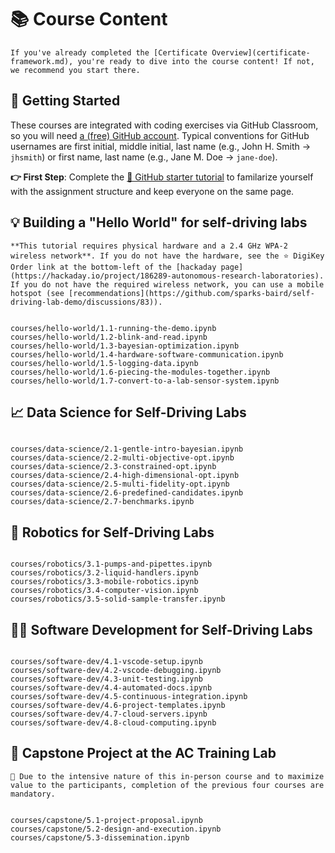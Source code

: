 # 📚 Course Content

<!-- All modules, all on one page via nbgallery? -->

```{note}
If you've already completed the [Certificate Overview](certificate-framework.md), you're ready to dive into the course content! If not, we recommend you start there.
```

## 🚀 Getting Started

<!-- As [mentioned in the overview](/courses/hello-world/overview.md), each course is comprised of modules, where each module typically has three components:


|  | Component | Points |
|---|-------------------|--------|
| 1. | 🧭 Guided tutorial | 0 |
| 2. | 📓 Notebook assignment | 5 |
| 3. | 🛠️ Mini project | 10 | -->

These courses are integrated with coding exercises via GitHub Classroom, so you will need [a (free) GitHub account](https://github.com/join). Typical conventions for GitHub usernames are first initial, middle initial, last name (e.g., John H. Smith → `jhsmith`) or first name, last name (e.g., Jane M. Doe → `jane-doe`).

**👉 First Step**: Complete the [🔗 GitHub starter tutorial](https://github.com/AC-Classroom/github-starter-course) to familarize yourself with the assignment structure and keep everyone on the same page.

<!-- If you've reached this point, and you're wondering what a self-driving lab is in the first place, watch [▶️ "The Future of Chemistry is Self-driving"](). *TODO: Video needs to be edited and uploaded to YouTube. Add this as an embedded iframe perhaps* -->

## 💡 Building a "Hello World" for self-driving labs

```{note}
**This tutorial requires physical hardware and a 2.4 GHz WPA-2 wireless network**. If you do not have the hardware, see the ⭐ DigiKey Order link at the bottom-left of the [hackaday page](https://hackaday.io/project/186289-autonomous-research-laboratories). If you do not have the required wireless network, you can use a mobile hotspot (see [recommendations](https://github.com/sparks-baird/self-driving-lab-demo/discussions/83)).
```

<!-- ```{note}
🔑 The "Hello World" course is a **recommended prerequisite** for all other courses in the certificate, and a mandatory prerequisite for the in-person capstone project.
``` -->

```{include} courses/hello-world/description.md
```

```{nbgallery}
courses/hello-world/1.1-running-the-demo.ipynb
courses/hello-world/1.2-blink-and-read.ipynb
courses/hello-world/1.3-bayesian-optimization.ipynb
courses/hello-world/1.4-hardware-software-communication.ipynb
courses/hello-world/1.5-logging-data.ipynb
courses/hello-world/1.6-piecing-the-modules-together.ipynb
courses/hello-world/1.7-convert-to-a-lab-sensor-system.ipynb
```

## 📈 Data Science for Self-Driving Labs

```{include} courses/data-science/description.md
```

```{nbgallery}
courses/data-science/2.1-gentle-intro-bayesian.ipynb
courses/data-science/2.2-multi-objective-opt.ipynb
courses/data-science/2.3-constrained-opt.ipynb
courses/data-science/2.4-high-dimensional-opt.ipynb
courses/data-science/2.5-multi-fidelity-opt.ipynb
courses/data-science/2.6-predefined-candidates.ipynb
courses/data-science/2.7-benchmarks.ipynb
```

## 🦾 Robotics for Self-Driving Labs

```{include} courses/robotics/description.md
```

```{nbgallery}
courses/robotics/3.1-pumps-and-pipettes.ipynb
courses/robotics/3.2-liquid-handlers.ipynb
courses/robotics/3.3-mobile-robotics.ipynb
courses/robotics/3.4-computer-vision.ipynb
courses/robotics/3.5-solid-sample-transfer.ipynb
```

## 🧑‍💻 Software Development for Self-Driving Labs

```{include} courses/software-dev/description.md
```

```{nbgallery}
courses/software-dev/4.1-vscode-setup.ipynb
courses/software-dev/4.2-vscode-debugging.ipynb
courses/software-dev/4.3-unit-testing.ipynb
courses/software-dev/4.4-automated-docs.ipynb
courses/software-dev/4.5-continuous-integration.ipynb
courses/software-dev/4.6-project-templates.ipynb
courses/software-dev/4.7-cloud-servers.ipynb
courses/software-dev/4.8-cloud-computing.ipynb
```

## 🏢 Capstone Project at the AC Training Lab

```{note}
🔑 Due to the intensive nature of this in-person course and to maximize value to the participants, completion of the previous four courses are mandatory.
```

```{include} courses/capstone/description.md
```

```{nbgallery}
courses/capstone/5.1-project-proposal.ipynb
courses/capstone/5.2-design-and-execution.ipynb
courses/capstone/5.3-dissemination.ipynb
```
